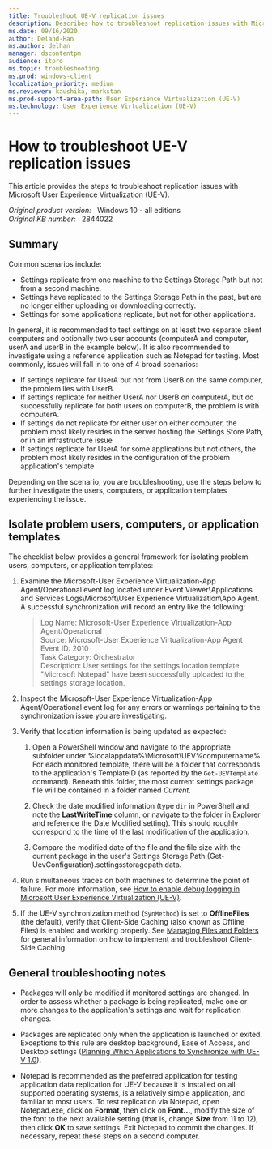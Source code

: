```yaml
---
title: Troubleshoot UE-V replication issues
description: Describes how to troubleshoot replication issues with Microsoft User Experience Virtualization (UE-V).
ms.date: 09/16/2020
author: Deland-Han
ms.author: delhan
manager: dscontentpm
audience: itpro
ms.topic: troubleshooting
ms.prod: windows-client
localization_priority: medium
ms.reviewer: kaushika, markstan
ms.prod-support-area-path: User Experience Virtualization (UE-V)
ms.technology: User Experience Virtualization (UE-V)
---
```

# How to troubleshoot UE-V replication issues

This article provides the steps to troubleshoot replication issues with Microsoft User Experience Virtualization (UE-V).

_Original product version:_ &nbsp; Windows 10 - all editions  
_Original KB number:_ &nbsp; 2844022

## Summary

Common scenarios include:

- Settings replicate from one machine to the Settings Storage Path but not from a second machine.
- Settings have replicated to the Settings Storage Path in the past, but are no longer either uploading or downloading correctly.
- Settings for some applications replicate, but not for other applications.

In general, it is recommended to test settings on at least two separate client computers and optionally two user accounts (computerA and computer, userA and userB in the example below).  It is also recommended to investigate using a reference application such as Notepad for testing.  Most commonly, issues will fall in to one of 4 broad scenarios:

- If settings replicate for UserA but not from UserB on the same computer, the problem lies with UserB.
- If settings replicate for neither UserA nor UserB on computerA, but do successfully replicate for both users on computerB, the problem is with computerA.
- If settings do not replicate for either user on either computer, the problem most likely resides in the server hosting the Settings Store Path, or in an infrastructure issue
- If settings replicate for UserA for some applications but not others, the problem most likely resides in the configuration of the problem application's template

Depending on the scenario, you are troubleshooting, use the steps below to further investigate the users, computers, or application templates experiencing the issue.

## Isolate problem users, computers, or application templates

The checklist below provides a general framework for isolating problem users, computers, or application templates:

1. Examine the Microsoft-User Experience Virtualization-App Agent/Operational event log located under Event Viewer\Applications and Services Logs\Microsoft\User Experience Virtualization\App Agent. A successful synchronization will record an entry like the following:

    > Log Name: Microsoft-User Experience Virtualization-App Agent/Operational  
    Source: Microsoft-User Experience Virtualization-App Agent  
    Event ID: 2010  
    Task Category: Orchestrator  
    Description: User settings for the settings location template "Microsoft Notepad" have been successfully uploaded to the settings storage location.  

2. Inspect the Microsoft-User Experience Virtualization-App Agent/Operational event log for any errors or warnings pertaining to the synchronization issue you are investigating.

3. Verify that location information is being updated as expected:

    1. Open a PowerShell window and navigate to the appropriate subfolder under %localappdata%\Microsoft\UEV\%computername%. For each monitored template, there will be a folder that corresponds to the application's TemplateID (as reported by the `Get-UEVTemplate` command). Beneath this folder, the most current settings package file will be contained in a folder named *Current*.

    2. Check the date modified information (type `dir` in PowerShell and note the **LastWriteTime** column, or navigate to the folder in Explorer and reference the Date Modified setting). This should roughly correspond to the time of the last modification of the application.

    3. Compare the modified date of the file and the file size with the current package in the user's Settings Storage Path.(Get-UevConfiguration).settingsstoragepath data.

4. Run simultaneous traces on both machines to determine the point of failure. For more information, see [How to enable debug logging in Microsoft User Experience Virtualization (UE-V)](/troubleshoot/windows-client/ue-v/enable-debug-logging).

5. If the UE-V synchronization method (`SynMethod`) is set to **OfflineFiles** (the default), verify that Client-Side Caching (also known as Offline Files) is enabled and working properly. See [Managing Files and Folders](/previous-versions/windows/it-pro/windows-xp/bb457104(v=technet.10)) for general information on how to implement and troubleshoot Client-Side Caching.

## General troubleshooting notes

- Packages will only be modified if monitored settings are changed. In order to assess whether a package is being replicated, make one or more changes to the application's settings and wait for replication changes.

- Packages are replicated only when the application is launched or exited. Exceptions to this rule are desktop background, Ease of Access, and Desktop settings ([Planning Which Applications to Synchronize with UE-V 1.0](/microsoft-desktop-optimization-pack/uev-v1/planning-which-applications-to-synchronize-with-ue-v-10)).

- Notepad is recommended as the preferred application for testing application data replication for UE-V because it is installed on all supported operating systems, is a relatively simple application, and familiar to most users. To test replication via Notepad, open Notepad.exe, click on **Format**, then click on **Font...**, modify the size of the font to the next available setting (that is, change **Size** from 11 to 12), then click **OK** to save settings. Exit Notepad to commit the changes. If necessary, repeat these steps on a second computer.

